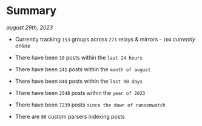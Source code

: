 
# Summary
_august 29th, 2023_

- Currently tracking `153` groups across `271` relays & mirrors - _`104` currently online_

- There have been `10` posts within the `last 24 hours`

- There have been `241` posts within the `month of august`

- There have been `840` posts within the `last 90 days`

- There have been `2548` posts within the `year of 2023`

- There have been `7239` posts `since the dawn of ransomwatch`

- There are `80` custom parsers indexing posts
